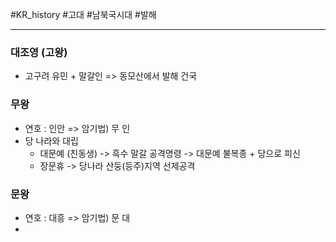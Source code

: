 #KR_history #고대 #남북국시대 #발해 

---
### 대조영 (고왕)
- 고구려 유민 + 말갈인 => 동모산에서 발해 건국
### 무왕
- 연호 : 인안 => 암기법) 무 인
- 당 나라와 대립
	- 대문예 (친동생) -> 흑수 말갈 공격명령 -> 대문예 불복종 + 당으로 피신
	- 장문휴 -> 당나라 산둥(등주)지역 선제공격
### 문왕
- 연호 : 대흥 => 암기법) 문 대
- 